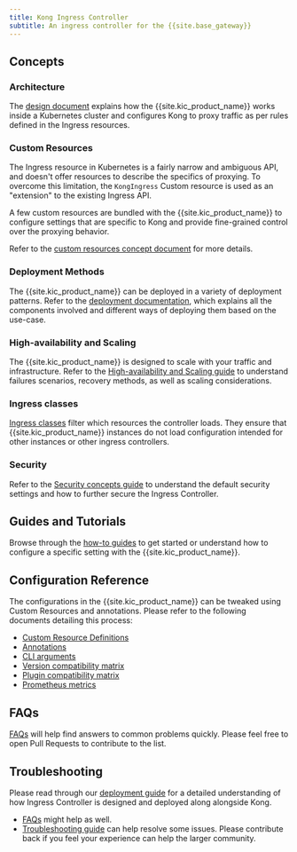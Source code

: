 ```yaml
---
title: Kong Ingress Controller
subtitle: An ingress controller for the {{site.base_gateway}}
---
```


## Concepts

### Architecture

The [design document][design] explains how the {{site.kic_product_name}} works
inside a Kubernetes cluster and configures Kong to proxy traffic as per
rules defined in the Ingress resources.

### Custom Resources

The Ingress resource in Kubernetes is a fairly narrow and ambiguous API, and
doesn't offer resources to describe the specifics of proxying.
To overcome this limitation, the `KongIngress` Custom resource is used as an
"extension" to the existing Ingress API.

A few custom resources are bundled with the {{site.kic_product_name}} to
configure settings that are specific to Kong and provide fine-grained control
over the proxying behavior.

Refer to the [custom resources concept document][crd] for more details.

### Deployment Methods

The {{site.kic_product_name}} can be deployed in a variety of deployment patterns.
Refer to the [deployment documentation](/kong-ingress-controller/{{page.kong_version}}/concepts/deployment/),
which explains all the components
involved and different ways of deploying them based on the use-case.

### High-availability and Scaling

The {{site.kic_product_name}} is designed to scale with your traffic
and infrastructure.
Refer to the [High-availability and Scaling guide](/kong-ingress-controller/{{page.kong_version}}/concepts/ha-and-scaling/) to understand
failures scenarios, recovery methods, as well as scaling considerations.

### Ingress classes

[Ingress classes](/kong-ingress-controller/{{page.kong_version}}/concepts/ingress-classes) filter which resources the
controller loads. They ensure that {{site.kic_product_name}} instances do not
load configuration intended for other instances or other ingress controllers.

### Security

Refer to the [Security concepts guide](/kong-ingress-controller/{{page.kong_version}}/concepts/security/) to understand the
default security settings and how to further secure the Ingress Controller.

## Guides and Tutorials

Browse through the [how-to guides][guides] to get started or understand how to configure
a specific setting with the {{site.kic_product_name}}.

## Configuration Reference

The configurations in the {{site.kic_product_name}} can be tweaked using
Custom Resources and annotations.
Please refer to the following documents detailing this process:

- [Custom Resource Definitions](/kong-ingress-controller/{{page.kong_version}}/references/custom-resources/)
- [Annotations](/kong-ingress-controller/{{page.kong_version}}/references/annotations/)
- [CLI arguments](/kong-ingress-controller/{{page.kong_version}}/references/cli-arguments/)
- [Version compatibility matrix](/kong-ingress-controller/{{page.kong_version}}/references/version-compatibility/)
- [Plugin compatibility matrix](/kong-ingress-controller/{{page.kong_version}}/references/plugin-compatibility/)
- [Prometheus metrics](/kong-ingress-controller/{{page.kong_version}}/references/prometheus/)

## FAQs

[FAQs][faqs] will help find answers to common problems quickly.
Please feel free to open Pull Requests to contribute to the list.

## Troubleshooting

Please read through our [deployment guide][deployment] for a detailed
understanding of how Ingress Controller is designed and deployed
along alongside Kong.

- [FAQs][faqs] might help as well.
- [Troubleshooting guide][troubleshooting] can help
  resolve some issues.
  Please contribute back if you feel your experience can help
  the larger community.

[annotations]: /kong-ingress-controller/{{page.kong_version}}/references/annotations
[crd]: /kong-ingress-controller/{{page.kong_version}}/concepts/custom-resources
[deployment]: /kong-ingress-controller/{{page.kong_version}}/deployment/overview
[design]: /kong-ingress-controller/{{page.kong_version}}/concepts/design
[faqs]: /kong-ingress-controller/{{page.kong_version}}/faq
[troubleshooting]: /kong-ingress-controller/{{page.kong_version}}/troubleshooting
[guides]: /kong-ingress-controller/{{page.kong_version}}/guides/overview

